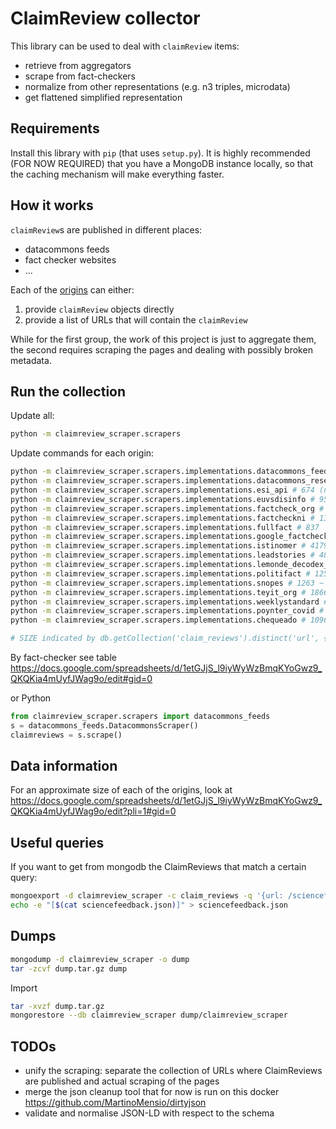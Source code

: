 # ClaimReview collector

This library can be used to deal with `claimReview` items:
- retrieve from aggregators
- scrape from fact-checkers
- normalize from other representations (e.g. n3 triples, microdata)
- get flattened simplified representation

## Requirements

Install this library with `pip` (that uses `setup.py`).
It is highly recommended (FOR NOW REQUIRED) that you have a MongoDB instance locally, so that the caching mechanism will make everything faster.

## How it works

`claimReview`s are published in different places:

- datacommons feeds
- fact checker websites
- ...

Each of the [origins](claimreviews/scrapers/) can either:

1. provide `claimReview` objects directly
2. provide a list of URLs that will contain the `claimReview`

While for the first group, the work of this project is just to aggregate them, the second requires scraping the pages and dealing with possibly broken metadata.

## Run the collection

Update all:

```bash
python -m claimreview_scraper.scrapers
```

Update commands for each origin:

```bash
python -m claimreview_scraper.scrapers.implementations.datacommons_feeds # 15789 ~ 10s
python -m claimreview_scraper.scrapers.implementations.datacommons_research_dataset # 5776
python -m claimreview_scraper.scrapers.implementations.esi_api # 674 (not available outside OU)
python -m claimreview_scraper.scrapers.implementations.euvsdisinfo # 9553 ~ 2m 5s
python -m claimreview_scraper.scrapers.implementations.factcheck_org # 623 ~ 11m 33s
python -m claimreview_scraper.scrapers.implementations.factcheckni # 13 ~ 3m 29s
python -m claimreview_scraper.scrapers.implementations.fullfact # 837   ~1m 36s
python -m claimreview_scraper.scrapers.implementations.google_factcheck_explorer # 85120 ~3m 18s
python -m claimreview_scraper.scrapers.implementations.istinomer # 4179 ~ 14m 23s (ERROR: microdata does not contain anymore full ClaimReview)
python -m claimreview_scraper.scrapers.implementations.leadstories # 4860 ~ 9m 43s
python -m claimreview_scraper.scrapers.implementations.lemonde_decodex_hoax # 475 ~ 4s
python -m claimreview_scraper.scrapers.implementations.politifact # 1258 ~ 28m 22s
python -m claimreview_scraper.scrapers.implementations.snopes # 1263 ~ 36m 35s
python -m claimreview_scraper.scrapers.implementations.teyit_org # 1866 ~ 1m 27s
python -m claimreview_scraper.scrapers.implementations.weeklystandard # 102 ~ 43s
python -m claimreview_scraper.scrapers.implementations.poynter_covid # 8848 ~ 18m 17s
python -m claimreview_scraper.scrapers.implementations.chequeado # 1096 ~ 49m 0s

# SIZE indicated by db.getCollection('claim_reviews').distinct('url', {retrieved_by: 'COLLECTION_NAME'})
```

By fact-checker see table https://docs.google.com/spreadsheets/d/1etGJjS_l9iyWyWzBmqKYoGwz9_QKQKia4mUyfJWag9o/edit#gid=0

or Python
```python
from claimreview_scraper.scrapers import datacommons_feeds
s = datacommons_feeds.DatacommonsScraper()
claimreviews = s.scrape()
```

## Data information

For an approximate size of each of the origins, look at https://docs.google.com/spreadsheets/d/1etGJjS_l9iyWyWzBmqKYoGwz9_QKQKia4mUyfJWag9o/edit?pli=1#gid=0

## Useful queries

If you want to get from mongodb the ClaimReviews that match a certain query:

```bash
mongoexport -d claimreview_scraper -c claim_reviews -q '{url: /sciencefeedback|climatefeedback|healthfeedback/}' | sed '$!s/$/,/' > sciencefeedback.json
echo -e "[$(cat sciencefeedback.json)]" > sciencefeedback.json
```

## Dumps

```bash
mongodump -d claimreview_scraper -o dump
tar -zcvf dump.tar.gz dump
```

Import
```bash
tar -xvzf dump.tar.gz
mongorestore --db claimreview_scraper dump/claimreview_scraper
```

## TODOs

- unify the scraping: separate the collection of URLs where ClaimReviews are published and actual scraping of the pages
- merge the json cleanup tool that for now is run on this docker https://github.com/MartinoMensio/dirtyjson
- validate and normalise JSON-LD with respect to the schema
